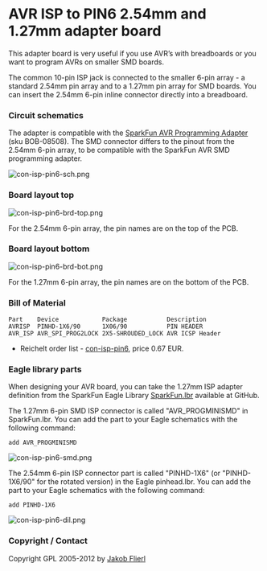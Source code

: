 # AVR ISP to PIN6 2.54mm and 1.27mm adapter board

This adapter board is very useful if you use AVR’s with breadboards or you want to program AVRs on smaller SMD boards.

The common 10-pin ISP jack is connected to the smaller 6-pin array - a standard 2.54mm pin array and to a 1.27mm pin array for SMD boards. You can insert the 2.54mm 6-pin inline connector directly into a breadboard.

### Circuit schematics

The adapter is compatible with the [SparkFun AVR Programming Adapter](http://www.sparkfun.com/products/8508) (sku BOB-08508). The SMD connector differs to the pinout from the 2.54mm 6-pin array, to be compatible with the SparkFun AVR SMD programming adapter.

![con-isp-pin6-sch.png](../../../../raw/master/eagle/projects/con-isp-pin6/con-isp-pin6-sch.png)

### Board layout top

![con-isp-pin6-brd-top.png](../../../../raw/master/eagle/projects/con-isp-pin6/con-isp-pin6-brd-top.png)

For the 2.54mm 6-pin array, the pin names are on the top of the PCB.

### Board layout bottom

![con-isp-pin6-brd-bot.png](../../../../raw/master/eagle/projects/con-isp-pin6/con-isp-pin6-brd-bot.png)

For the 1.27mm 6-pin array, the pin names are on the bottom of the PCB.

### Bill of Material

```
Part    Device            Package           Description
AVRISP  PINHD-1X6/90      1X06/90           PIN HEADER
AVR_ISP AVR_SPI_PROG2LOCK 2X5-SHROUDED_LOCK AVR ICSP Header
```

* Reichelt order list - [con-isp-pin6](https://secure.reichelt.de/index.html?;ACTION=20;AWKID=524822;PROVID=2084), price 0.67 EUR.

### Eagle library parts

When designing your AVR board, you can take the 1.27mm ISP adapter definition from the SparkFun Eagle Library [SparkFun.lbr](https://github.com/sparkfun/SparkFun-Eagle-Library) available at GitHub.

The 1.27mm 6-pin SMD ISP connector is called "AVR_PROGMINISMD" in SparkFun.lbr. You can add the part to your Eagle schematics with the following command:

```
add AVR_PROGMINISMD
```

![con-isp-pin6-smd.png](../../../../raw/master/eagle/projects/con-isp-pin6/con-isp-pin6-smd.png)

The 2.54mm 6-pin ISP connector part is called "PINHD-1X6" (or "PINHD-1X6/90" for the rotated version) in the Eagle pinhead.lbr. You can add the part to your Eagle schematics with the following command:

```
add PINHD-1X6
```

![con-isp-pin6-dil.png](../../../../raw/master/eagle/projects/con-isp-pin6/con-isp-pin6-dil.png)

### Copyright / Contact

Copyright GPL 2005-2012 by [Jakob Flierl](https://github.com/koppi)

